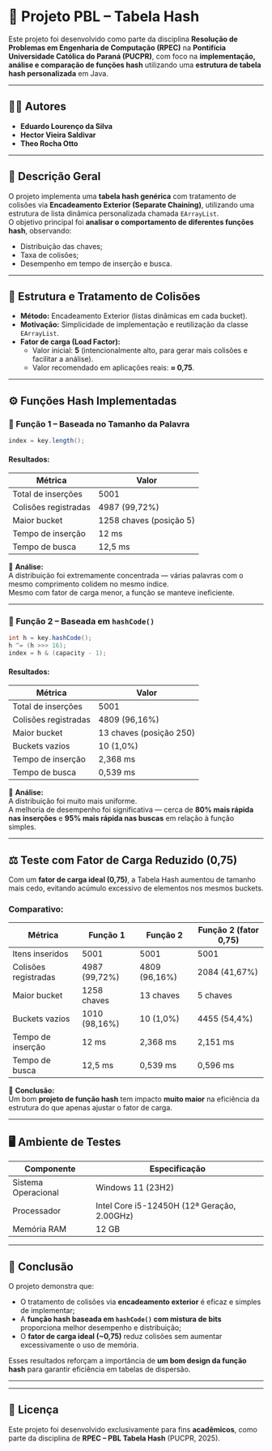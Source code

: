 # 🧮 Projeto PBL – Tabela Hash

Este projeto foi desenvolvido como parte da disciplina **Resolução de Problemas em Engenharia de Computação (RPEC)** na **Pontifícia Universidade Católica do Paraná (PUCPR)**, com foco na **implementação, análise e comparação de funções hash** utilizando uma **estrutura de tabela hash personalizada** em Java.

---

## 👨‍💻 Autores
- **Eduardo Lourenço da Silva**
- **Hector Vieira Saldivar**
- **Theo Rocha Otto**

---

## 📘 Descrição Geral

O projeto implementa uma **tabela hash genérica** com tratamento de colisões via **Encadeamento Exterior (Separate Chaining)**, utilizando uma estrutura de lista dinâmica personalizada chamada `EArrayList`.  
O objetivo principal foi **analisar o comportamento de diferentes funções hash**, observando:
- Distribuição das chaves;
- Taxa de colisões;
- Desempenho em tempo de inserção e busca.

---

## 🧩 Estrutura e Tratamento de Colisões

- **Método:** Encadeamento Exterior (listas dinâmicas em cada bucket).  
- **Motivação:** Simplicidade de implementação e reutilização da classe `EArrayList`.  
- **Fator de carga (Load Factor):**
  - Valor inicial: **5** (intencionalmente alto, para gerar mais colisões e facilitar a análise).  
  - Valor recomendado em aplicações reais: **≈ 0,75**.

---

## ⚙️ Funções Hash Implementadas

### 🔹 Função 1 – Baseada no Tamanho da Palavra
```java
index = key.length();
```

#### Resultados:
| Métrica | Valor |
|----------|--------|
| Total de inserções | 5001 |
| Colisões registradas | 4987 (99,72%) |
| Maior bucket | 1258 chaves (posição 5) |
| Tempo de inserção | 12 ms |
| Tempo de busca | 12,5 ms |

🧠 **Análise:**  
A distribuição foi extremamente concentrada — várias palavras com o mesmo comprimento colidem no mesmo índice.  
Mesmo com fator de carga menor, a função se manteve ineficiente.

---

### 🔹 Função 2 – Baseada em `hashCode()`
```java
int h = key.hashCode();
h ^= (h >>> 16);
index = h & (capacity - 1);
```

#### Resultados:
| Métrica | Valor |
|----------|--------|
| Total de inserções | 5001 |
| Colisões registradas | 4809 (96,16%) |
| Maior bucket | 13 chaves (posição 250) |
| Buckets vazios | 10 (1,0%) |
| Tempo de inserção | 2,368 ms |
| Tempo de busca | 0,539 ms |

🧠 **Análise:**  
A distribuição foi muito mais uniforme.  
A melhoria de desempenho foi significativa — cerca de **80% mais rápida nas inserções** e **95% mais rápida nas buscas** em relação à função simples.

---

## ⚖️ Teste com Fator de Carga Reduzido (0,75)

Com um **fator de carga ideal (0,75)**, a Tabela Hash aumentou de tamanho mais cedo, evitando acúmulo excessivo de elementos nos mesmos buckets.

### Comparativo:
| Métrica | Função 1 | Função 2 | Função 2 (fator 0,75) |
|----------|-----------|-----------|------------------------|
| Itens inseridos | 5001 | 5001 | 5001 |
| Colisões registradas | 4987 (99,72%) | 4809 (96,16%) | 2084 (41,67%) |
| Maior bucket | 1258 chaves | 13 chaves | 5 chaves |
| Buckets vazios | 1010 (98,16%) | 10 (1,0%) | 4455 (54,4%) |
| Tempo de inserção | 12 ms | 2,368 ms | 2,151 ms |
| Tempo de busca | 12,5 ms | 0,539 ms | 0,596 ms |

🧠 **Conclusão:**  
Um bom **projeto de função hash** tem impacto **muito maior** na eficiência da estrutura do que apenas ajustar o fator de carga.

---

## 🖥️ Ambiente de Testes

| Componente | Especificação |
|-------------|---------------|
| Sistema Operacional | Windows 11 (23H2) |
| Processador | Intel Core i5-12450H (12ª Geração, 2.00GHz) |
| Memória RAM | 12 GB |

---

## 🧾 Conclusão

O projeto demonstra que:
- O tratamento de colisões via **encadeamento exterior** é eficaz e simples de implementar;
- A **função hash baseada em `hashCode()` com mistura de bits** proporciona melhor desempenho e distribuição;
- O **fator de carga ideal (~0,75)** reduz colisões sem aumentar excessivamente o uso de memória.

Esses resultados reforçam a importância de **um bom design da função hash** para garantir eficiência em tabelas de dispersão.

---

---

## 📜 Licença
Este projeto foi desenvolvido exclusivamente para fins **acadêmicos**, como parte da disciplina de **RPEC – PBL Tabela Hash** (PUCPR, 2025).
